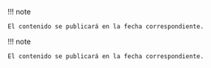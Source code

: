 !!! note

    El contenido se publicará en la fecha correspondiente.

!!! note

    El contenido se publicará en la fecha correspondiente.